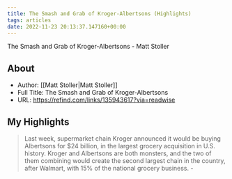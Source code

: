 ```yaml
---
title: The Smash and Grab of Kroger-Albertsons (Highlights)
tags: articles
date: 2022-11-23 20:13:37.147160+00:00
---
```

The Smash and Grab of Kroger-Albertsons - Matt Stoller

## About
- Author: [[Matt Stoller|Matt Stoller]]
- Full Title: The Smash and Grab of Kroger-Albertsons
- URL: https://refind.com/links/135943617?via=readwise

## My Highlights
> Last week, supermarket chain Kroger announced it would be buying Albertsons for $24 billion, in the largest grocery acquisition in U.S. history. Kroger and Albertsons are both monsters, and the two of them combining would create the second largest chain in the country, after Walmart, with 15% of the national grocery business.
\- 

